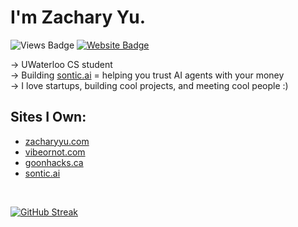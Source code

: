 # I'm Zachary Yu.

![Views Badge](https://komarev.com/ghpvc/?username=zach3141592&label=Profile%20views&color=0e75b6&style=flat) [![Website Badge](https://img.shields.io/badge/website-zacharyyu.com-blue)](https://www.zacharyyu.com/)

-> UWaterloo CS student <br />
-> Building [sontic.ai](https://www.sontic.ai/) = helping you trust AI agents with your money <br />
-> I love startups, building cool projects, and meeting cool people :)

## Sites I Own:
- [zacharyyu.com](https://www.zacharyyu.com/)
- [vibeornot.com](https://www.vibeornot.com/)
- [goonhacks.ca](https://www.goonhacks.ca/)
- [sontic.ai](https://www.sontic.ai/)
<br />

[![GitHub Streak](https://streak-stats.demolab.com/?user=zach3141592)](https://git.io/streak-stats)
